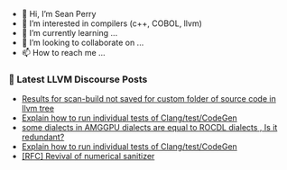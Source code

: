 - 👋 Hi, I’m Sean Perry
- 👀 I’m interested in compilers (c++, COBOL, llvm)
- 🌱 I’m currently learning ...
- 💞️ I’m looking to collaborate on ...
- 📫 How to reach me ...

<!---
s66perry/s66perry is a ✨ special ✨ repository because its `README.md` (this file) appears on your GitHub profile.
You can click the Preview link to take a look at your changes.
--->
### 📕 Latest LLVM Discourse Posts

<!-- DISCOURSE-LLVM:START -->
- [Results for scan-build not saved for custom folder of source code in llvm tree](https://discourse.llvm.org/t/results-for-scan-build-not-saved-for-custom-folder-of-source-code-in-llvm-tree/79712#post_3)
- [Explain how to run individual tests of Clang/test/CodeGen](https://discourse.llvm.org/t/explain-how-to-run-individual-tests-of-clang-test-codegen/79721#post_2)
- [some dialects in  AMGGPU dialects  are equal to ROCDL dialects , Is it redundant?](https://discourse.llvm.org/t/some-dialects-in-amggpu-dialects-are-equal-to-rocdl-dialects-is-it-redundant/78265#post_2)
- [Explain how to run individual tests of Clang/test/CodeGen](https://discourse.llvm.org/t/explain-how-to-run-individual-tests-of-clang-test-codegen/79721#post_1)
- [[RFC] Revival of numerical sanitizer](https://discourse.llvm.org/t/rfc-revival-of-numerical-sanitizer/79601#post_4)
<!-- DISCOURSE-LLVM:END -->

